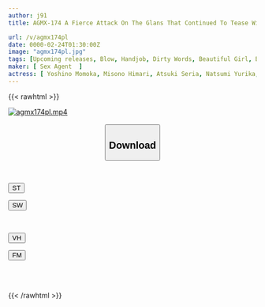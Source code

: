 ```yaml
---
author: j91
title: AGMX-174 A Fierce Attack On The Glans That Continued To Tease Without Giving Any Stimulation

url: /v/agmx174pl
date: 0000-02-24T01:30:00Z
image: "agmx174pl.jpg"
tags: [Upcoming releases, Blow, Handjob, Dirty Words, Beautiful Girl, Breasts	]
maker: [ Sex Agent  ]
actress: [ Yoshino Momoka, Misono Himari, Atsuki Seria, Natsumi Yurika, Okawa Haru, Sakura Mahiru, Ichikawa Nanami, Miyamae Hazuki]
---
```



{{< rawhtml >}}

<div class="video" data-videoid="pending_link_2.html">
    <a href="javascript:;">
        <img src="/v/agmx174pl/agmx174pl.jpg" width="WIDTH" height="HEIGHT" alt="agmx174pl.mp4" loading="lazy">
    </a>
</div>

<script type="text/javascript" src="https://j91.asia/asset/on-demand-pend.js"></script>

<br>
  <link rel="stylesheet" href="https://j91.asia/asset/bs5.css">
  
  <center>
  <button class="btn btn-primary" type="button" data-bs-toggle="collapse" data-bs-target=".multi-collapse" aria-expanded="false" aria-controls="multiCollapseExample1 multiCollapseExample2"><h2>Download</h2></button></center>
</p>
<div class="row">
  <div class="col">
    <div class="collapse multi-collapse" id="multiCollapseExample1">
      <div class="card card-body">
	      	      <br>
<div class="buttons">  
<p><a href="https://j91.asia/pending_link_2.html" target="_blank"><button class="btn-hover color-3"><i class="fa fa-download"></i> ST</button></a></p>
<p><a href="https://j91.asia/pending_link_2.html" target="_blank"><button class="btn-hover color-2"><i class="fa fa-download"></i> SW</button></a></p></div>
    </div>
  </div>
</div>
  <div class="col">
    <div class="collapse multi-collapse" id="multiCollapseExample2">
      <div class="card card-body">
	      <br>
<div class="buttons">
<p><a href="https://j91.asia/pending_link_2.html"><button class="btn-hover color-9"><i class="fa fa-download"></i> VH</button></a></p>
<p><a href="https://j91.asia/pending_link_2.html"><button class="btn-hover color-8"><i class="fa fa-download"></i> FM</button></a></p></div>
<br><br>
      </div>
    </div>
  </div>
</div>

{{< /rawhtml >}}